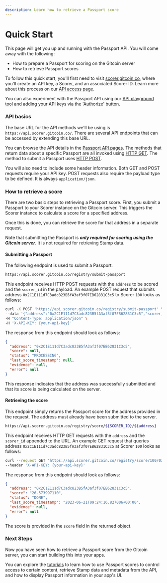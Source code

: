 ```yaml
---
description: Learn how to retrieve a Passport score
---
```


# Quick Start

This page will get you up and running with the Passport API. You will come away with the following:

* How to prepare a Passport for scoring on the Gitcoin server
* How to retrieve Passport scores

To follow this quick start, you'll first need to visit [scorer.gitcoin.co](https://scorer.gitcoin.co/), where you'll create an API key, a Scorer, and an associated Scorer ID. Learn more about this process on our [API access page](scorer-api/api-access.md).

You can also experiment with the Passport API using our [API playground tool](https://api.scorer.gitcoin.co/docs) and adding your API keys via the 'Authorize' button.



### API basics

The base URL for the API methods we'll be using is `https://api.scorer.gitcoin.co/`. There are several API endpoints that can be accessed by extending this base URL.&#x20;

You can browse the API details in the [Passport API pages](scorer-api/). The methods that return data about a specific Passport are all invoked using [HTTP GET](https://developer.mozilla.org/en-US/docs/Web/HTTP/Methods/GET). The method to submit a Passport uses [HTTP POST](https://developer.mozilla.org/en-US/docs/Web/HTTP/Methods/POST).&#x20;

You will also need to include some header information. Both GET and POST requests require your API key. POST requests also require the payload type to be defined. It is always `application/json`.



### How to retrieve a score

There are two basic steps to retrieving a Passport score. First, you submit a Passport to your Scorer instance on the Gitcoin server. This triggers the Scorer instance to calculate a score for a specified address.

Once this is done, you can retrieve the score for that address in a separate request.

Note that submitting the Passport is _**only required for scoring using the Gitcoin server**_. It is not required for retrieving Stamp data.

#### Submitting a Passport

The following endpoint is used to submit a Passport.

```sh
https://api.scorer.gitcoin.co/registry/submit-passport
```

This endpoint receives HTTP POST requests with the `address` to be scored and the `scorer_id` in the payload. An example POST request that submits address `0x2C1E111d7C3adc823B5fA3af3f07EB62831C3c5` to Scorer `100` looks as follows:

```bash
curl -X POST 'https://api.scorer.gitcoin.co/registry/submit-passport' \
--data '{"address":"0x2C1E111d7C3adc823B5fA3af3f07EB62831C3c5","scorer_id":"100"}' \ 
-H "Content-Type: application/json" \ 
-H 'X-API-KEY: {your-api-key}'
```

The response from this endpoint should look as follows:

```json
{
  "address": "0x2C1E111d7C3adc823B5fA3af3f07EB62831C3c5",
  "score": null,
  "status": "PROCESSING",
  "last_score_timestamp": null,
  "evidence": null,
  "error": null
}
```

This response indicates that the address was successfully submitted and that its score is being calculated on the server.

#### Retrieving the score

This endpoint simply returns the Passport score for the address provided in the request. The address must already have been submitted to the server.

```bash
https://api.scorer.gitcoin.co/registry/score/${SCORER_ID}/${address}
```

This endpoint receives HTTP GET requests with the `address` and the `scorer_id` appended to the URL. An example GET request that queries address `0x2C1E111d7C3adc823B5fA3af3f07EB62831C3c5` at Scorer `100` looks as follows:

```bash
curl --request GET 'https://api.scorer.gitcoin.co/registry/score/100/0x2C1E111d7C3adc823B5fA3af3f07EB62831C3c5' \ 
--header 'X-API-KEY: {your-api-key}'
```

The response from this endpoint should look as follows:

```json
{
  "address": "0x2C1E111d7C3adc823B5fA3af3f07EB62831C3c5",
  "score": "26.573997110",
  "status": "DONE",
  "last_score_timestamp": "2023-06-21T09:24:16.827006+00:00",
  "evidence": null,
  "error": null
}
```

The score is provided in the `score` field in the returned object.


### Next Steps

Now you have seen how to retrieve a Passport score from the Gitcoin server, you can start building this into your apps.&#x20;

You can explore the [tutorials](/building-with-passport/tutorials) to learn how to use Passport scores to control access to certain content, retrieve Stamp data and metadata from the API, and how to display Passport information in your app's UI.
